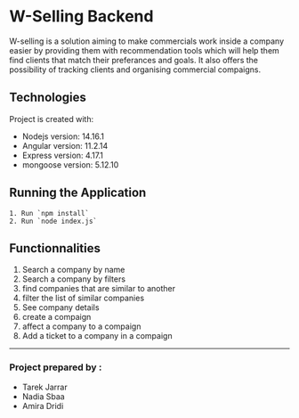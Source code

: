 # W-Selling Backend

W-selling is a solution aiming to make commercials work inside a company easier by providing them with recommendation tools which will help them find clients that match their preferances and goals.
 It also offers the possibility of tracking clients and organising commercial compaigns.

## Technologies

Project is created with:
* Nodejs version: 14.16.1
* Angular version: 11.2.14
* Express version: 4.17.1
* mongoose version: 5.12.10


## Running the Application

```
1. Run `npm install`
2. Run `node index.js`
```
## Functionnalities

1. Search a company by name
2. Search a company by filters
3. find companies that are similar to another
4. filter the list of similar companies
5. See company details
6. create a compaign
7. affect a company to a compaign 
8. Add a ticket to a company in a compaign


***

### Project prepared by : 
* Tarek Jarrar
* Nadia Sbaa
* Amira Dridi

